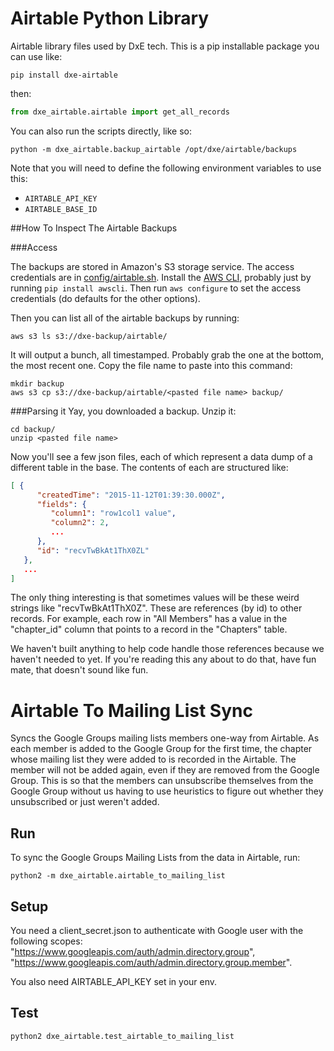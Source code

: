 # Airtable Python Library

Airtable library files used by DxE tech. This is a pip installable package you can use like:

    pip install dxe-airtable

then:

```python
from dxe_airtable.airtable import get_all_records
```

You can also run the scripts directly, like so:

    python -m dxe_airtable.backup_airtable /opt/dxe/airtable/backups

Note that you will need to define the following environment variables to use this:

* `AIRTABLE_API_KEY`
* `AIRTABLE_BASE_ID`

##How To Inspect The Airtable Backups

###Access

The backups are stored in Amazon's S3 storage service. The access credentials
are in
[config/airtable.sh](https://github.com/directactioneverywhere/config/blob/master/airtable.sh).
Install the [AWS
CLI](http://docs.aws.amazon.com/cli/latest/userguide/installing.html), probably
just by running `pip install awscli`. Then run `aws configure` to set the access credentials (do defaults for the other options).

Then you can list all of the airtable backups by running:

```
aws s3 ls s3://dxe-backup/airtable/
```

It will output a bunch, all timestamped. Probably grab the one at the bottom, the most recent one. Copy the file name to paste into this command:

```
mkdir backup
aws s3 cp s3://dxe-backup/airtable/<pasted file name> backup/
```

###Parsing it
Yay, you downloaded a backup. Unzip it:

```
cd backup/
unzip <pasted file name>
```

Now you'll see a few json files, each of which represent a data dump of a different table in the base. The contents of each are structured like:

```json
[ {
      "createdTime": "2015-11-12T01:39:30.000Z",
      "fields": {
         "column1": "row1col1 value",
         "column2": 2,
         ...
      },
      "id": "recvTwBkAt1ThX0ZL"
   },
   ...
]
```

The only thing interesting is that sometimes values will be these weird strings
like "recvTwBkAt1ThX0Z". These are references (by id) to other records. For example, each row in "All Members" has a value in the "chapter_id" column that points to a record in the "Chapters" table.

We haven't built anything to help code handle those references because we haven't needed to yet. If you're reading this any about to do that, have fun mate, that doesn't sound like fun.


# Airtable To Mailing List Sync

Syncs the Google Groups mailing lists members one-way from Airtable. As each member is added to the Google Group for the first time, the chapter whose mailing list they were added to is recorded in the Airtable. The member will not be added again, even if they are removed from the Google Group. This is so that the members can unsubscribe themselves from the Google Group without us having to use heuristics to figure out whether they unsubscribed or just weren't added.

## Run

To sync the Google Groups Mailing Lists from the data in Airtable, run:

```shell
python2 -m dxe_airtable.airtable_to_mailing_list
```

## Setup

You need a client_secret.json to authenticate with Google user with the following scopes: "https://www.googleapis.com/auth/admin.directory.group", "https://www.googleapis.com/auth/admin.directory.group.member".

You also need AIRTABLE_API_KEY set in your env.

## Test

```shell
python2 dxe_airtable.test_airtable_to_mailing_list
```
